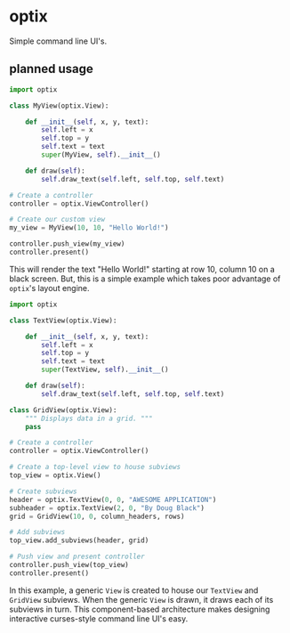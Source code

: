optix
====

Simple command line UI's.

planned usage
-------------

```python
import optix

class MyView(optix.View):

    def __init__(self, x, y, text):
        self.left = x
        self.top = y
        self.text = text
        super(MyView, self).__init__()

    def draw(self):
        self.draw_text(self.left, self.top, self.text)

# Create a controller
controller = optix.ViewController()

# Create our custom view
my_view = MyView(10, 10, "Hello World!")

controller.push_view(my_view)
controller.present()
```

This will render the text "Hello World!" starting at row 10,
column 10 on a black screen. But, this is a simple example
which takes poor advantage of `optix`'s layout engine.

```python
import optix

class TextView(optix.View):

    def __init__(self, x, y, text):
        self.left = x
        self.top = y
        self.text = text
        super(TextView, self).__init__()

    def draw(self):
        self.draw_text(self.left, self.top, self.text)

class GridView(optix.View):
    """ Displays data in a grid. """
    pass

# Create a controller
controller = optix.ViewController()

# Create a top-level view to house subviews
top_view = optix.View()

# Create subviews
header = optix.TextView(0, 0, "AWESOME APPLICATION")
subheader = optix.TextView(2, 0, "By Doug Black")
grid = GridView(10, 0, column_headers, rows)

# Add subviews
top_view.add_subviews(header, grid)

# Push view and present controller
controller.push_view(top_view)
controller.present()
```

In this example, a generic `View` is created to house our `TextView` and
`GridView` subviews. When the generic `View` is drawn, it draws each of
its subviews in turn. This component-based architecture makes designing
interactive curses-style command line UI's easy.
